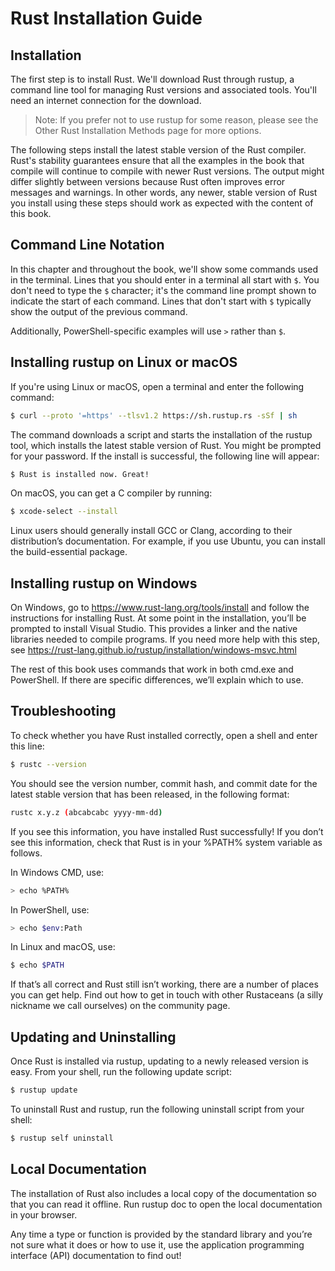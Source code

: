 # Rust Installation Guide

## Installation
The first step is to install Rust. We'll download Rust through rustup, a command line tool for managing Rust versions and associated tools. You'll need an internet connection for the download.

> Note: If you prefer not to use rustup for some reason, please see the Other Rust Installation Methods page for more options.

The following steps install the latest stable version of the Rust compiler. Rust's stability guarantees ensure that all the examples in the book that compile will continue to compile with newer Rust versions. The output might differ slightly between versions because Rust often improves error messages and warnings. In other words, any newer, stable version of Rust you install using these steps should work as expected with the content of this book.

## Command Line Notation
In this chapter and throughout the book, we'll show some commands used in the terminal. Lines that you should enter in a terminal all start with `$`. You don't need to type the `$` character; it's the command line prompt shown to indicate the start of each command. Lines that don't start with `$` typically show the output of the previous command. 

Additionally, PowerShell-specific examples will use `>` rather than `$`.

## Installing rustup on Linux or macOS
If you're using Linux or macOS, open a terminal and enter the following command:

```bash
$ curl --proto '=https' --tlsv1.2 https://sh.rustup.rs -sSf | sh
```

The command downloads a script and starts the installation of the rustup tool, which installs the latest stable version of Rust. You might be prompted for your password. If the install is successful, the following line will appear:

```bash
$ Rust is installed now. Great!
```

On macOS, you can get a C compiler by running:

```bash
$ xcode-select --install
```

Linux users should generally install GCC or Clang, according to their distribution’s documentation. For example, if you use Ubuntu, you can install the build-essential package.

## Installing rustup on Windows
On Windows, go to https://www.rust-lang.org/tools/install and follow the instructions for installing Rust. At some point in the installation, you’ll be prompted to install Visual Studio. This provides a linker and the native libraries needed to compile programs. If you need more help with this step, see https://rust-lang.github.io/rustup/installation/windows-msvc.html

The rest of this book uses commands that work in both cmd.exe and PowerShell. If there are specific differences, we’ll explain which to use.

## Troubleshooting
To check whether you have Rust installed correctly, open a shell and enter this line:

```bash
$ rustc --version
```

You should see the version number, commit hash, and commit date for the latest stable version that has been released, in the following format:

```bash
rustc x.y.z (abcabcabc yyyy-mm-dd)
```

If you see this information, you have installed Rust successfully! If you don’t see this information, check that Rust is in your %PATH% system variable as follows.

In Windows CMD, use:

```bash
> echo %PATH%
```

In PowerShell, use:

```bash
> echo $env:Path
```

In Linux and macOS, use:

```bash
$ echo $PATH
```

If that’s all correct and Rust still isn’t working, there are a number of places you can get help. Find out how to get in touch with other Rustaceans (a silly nickname we call ourselves) on the community page.

## Updating and Uninstalling
Once Rust is installed via rustup, updating to a newly released version is easy. From your shell, run the following update script:

```bash
$ rustup update
```

To uninstall Rust and rustup, run the following uninstall script from your shell:

```bash
$ rustup self uninstall
```

## Local Documentation
The installation of Rust also includes a local copy of the documentation so that you can read it offline. Run rustup doc to open the local documentation in your browser.

Any time a type or function is provided by the standard library and you’re not sure what it does or how to use it, use the application programming interface (API) documentation to find out!

